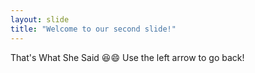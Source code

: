 ```yaml
---
layout: slide
title: "Welcome to our second slide!"
---
```

That's What She Said 😆😄
Use the left arrow to go back!
